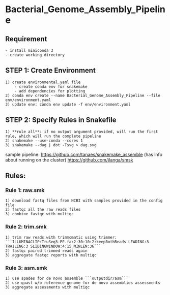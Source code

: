 # Bacterial_Genome_Assembly_Pipeline

## Requirement
    - install miniconda 3
    - create working directory

## STEP 1: Create Environment
    1) create environmental.yaml file
        - create conda env for snakemake
        - add dependencies for plotting
    2) conda env create --name Bacterial_Genome_Assembly_Pipeline --file env/environment.yaml
    3) update env: conda env update -f env/environment.yaml

## STEP 2: Specify Rules in Snakefile
    1) **rule all**: if no output argument provided, will run the first rule, which will run the complete pipeline
    2) snakemake --use-conda --cores 1
    3) snakemake --dag | dot -Tsvg > dag.svg

sample pipeline: https://github.com/tanaes/snakemake_assemble (has info about running on the cluster)
https://github.com/jlanga/smsk

## Rules:
   
### Rule 1: raw.smk

    1) download fastq files from NCBI with samples provided in the config file
    2) fastqc all the raw reads files
    3) combine fastqc with multiqc

### Rule 2: trim.smk

    1) trim raw reads with trimmomatic using trimmer: 
    ```ILLUMINACLIP:TruSeq3-PE.fa:2:30:10:2:keepBothReads LEADING:3 TRAILING:3 SLIDINGWINDOW:4:15 MINLEN:36```
    2) fastqc paired trimmed reads again
    3) aggregate fastqc reports with multiqc

### Rule 3: asm.smk
    1) use spades for de novo assemble ```outputdir/asm```
    2) use quast w/o reference genome for de novo assemblies assessments
    3) aggregate assessments with multiqc


